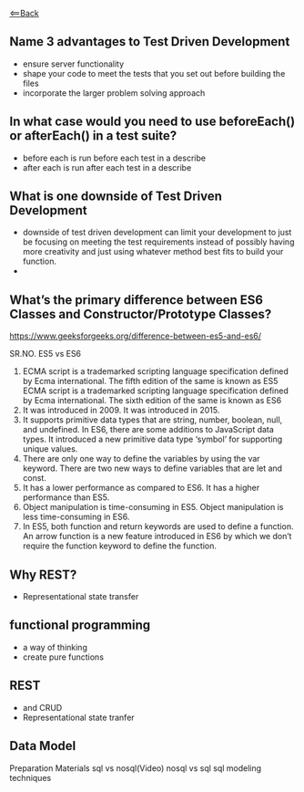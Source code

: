 [<==Back](README.md)

## Name 3 advantages to Test Driven Development

- ensure server functionality 
- shape your code to meet the tests that you set out before building the files
- incorporate the larger problem solving approach 

## In what case would you need to use beforeEach() or afterEach() in a test suite?

- before each is run before each test in a describe
- after each is run after each test in a describe


## What is one downside of Test Driven Development

- downside of test driven development can limit your development to just be focusing on meeting the test requirements instead of possibly having more creativity and just using whatever method best fits to build your function.
- 

## What’s the primary difference between ES6 Classes and Constructor/Prototype Classes?

https://www.geeksforgeeks.org/difference-between-es5-and-es6/


SR.NO.	ES5	    vs    ES6
1.	ECMA script is a trademarked scripting language specification defined by Ecma international. The fifth edition of the  same is known as ES5	ECMA script is a trademarked scripting language specification defined by Ecma international. The sixth edition of the same is known as ES6 
2.	It was introduced in 2009.	It was introduced in 2015.
3.	It supports primitive data types that are string, number, boolean, null, and undefined. 	In ES6, there are some additions to JavaScript data types. It introduced a new primitive data type ‘symbol’ for supporting unique values.
4.	There are only one way to define the variables by using the var keyword.	There are two new ways to define variables that are let and const.
5.	It has a lower performance as compared to ES6.	It has a higher performance than ES5.
6.	Object manipulation is time-consuming in ES5.	Object manipulation is less time-consuming in ES6.
7.	In ES5, both function and return keywords are used to define a function.	An arrow function is a new feature introduced in ES6 by which we don’t require the function keyword to define the function.

## Why REST?

- Representational state transfer


## functional programming
- a way of thinking
- create pure functions


## REST 
- and CRUD
- Representational state tranfer

## Data Model


Preparation Materials
sql vs nosql(Video)
nosql vs sql
sql modeling techniques